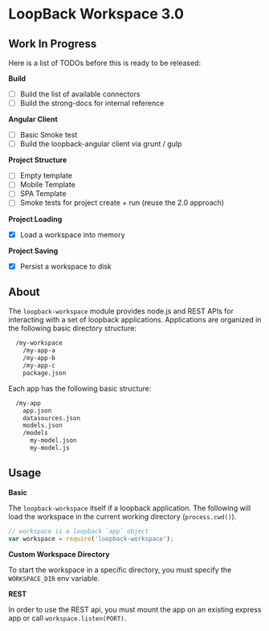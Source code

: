 # LoopBack Workspace 3.0

## Work In Progress

Here is a list of TODOs before this is ready to be released:

**Build**

 - [ ] Build the list of available connectors
 - [ ] Build the strong-docs for internal reference

**Angular Client**

 - [ ] Basic Smoke test
 - [ ] Build the loopback-angular client via grunt / gulp

**Project Structure**

 - [ ] Empty template
 - [ ] Mobile Template
 - [ ] SPA Template
 - [ ] Smoke tests for project create + run (reuse the 2.0 approach)

**Project Loading**

 - [x] Load a workspace into memory

**Project Saving**

 - [x] Persist a workspace to disk

## About

The `loopback-workspace` module provides node.js and REST APIs for interacting
with a set of loopback applications. Applications are organized in the following
basic directory structure:

```txt
  /my-workspace
    /my-app-a
    /my-app-b
    /my-app-c
    package.json
```

Each app has the following basic structure:

```txt
  /my-app
    app.json
    datasources.json
    models.json
    /models
      my-model.json
      my-model.js
```

## Usage

**Basic**

The `loopback-workspace` itself if a loopback application. The following
will load the workspace in the current working directory (`process.cwd()`).

```js
// workspace is a loopback `app` object
var workspace = require('loopback-workspace');
```

**Custom Workspace Directory**

To start the workspace in a specific directory, you must specify the
`WORKSPACE_DIR` env variable.

**REST**

In order to use the REST api, you must mount the app on an existing express app
or call `workspace.listen(PORT)`.
